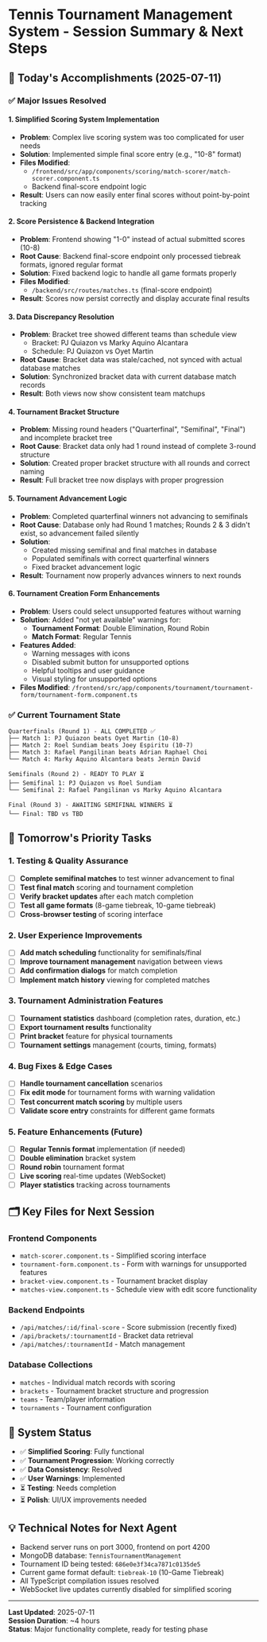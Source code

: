 # Tennis Tournament Management System - Session Summary & Next Steps

## 📅 **Today's Accomplishments (2025-07-11)**

### ✅ **Major Issues Resolved**

#### **1. Simplified Scoring System Implementation**
- **Problem**: Complex live scoring system was too complicated for user needs
- **Solution**: Implemented simple final score entry (e.g., "10-8" format)
- **Files Modified**:
  - `/frontend/src/app/components/scoring/match-scorer/match-scorer.component.ts`
  - Backend final-score endpoint logic
- **Result**: Users can now easily enter final scores without point-by-point tracking

#### **2. Score Persistence & Backend Integration**
- **Problem**: Frontend showing "1-0" instead of actual submitted scores (10-8)
- **Root Cause**: Backend final-score endpoint only processed tiebreak formats, ignored regular format
- **Solution**: Fixed backend logic to handle all game formats properly
- **Files Modified**: 
  - `/backend/src/routes/matches.ts` (final-score endpoint)
- **Result**: Scores now persist correctly and display accurate final results

#### **3. Data Discrepancy Resolution**
- **Problem**: Bracket tree showed different teams than schedule view
  - Bracket: PJ Quiazon vs Marky Aquino Alcantara 
  - Schedule: PJ Quiazon vs Oyet Martin
- **Root Cause**: Bracket data was stale/cached, not synced with actual database matches
- **Solution**: Synchronized bracket data with current database match records
- **Result**: Both views now show consistent team matchups

#### **4. Tournament Bracket Structure**
- **Problem**: Missing round headers ("Quarterfinal", "Semifinal", "Final") and incomplete bracket tree
- **Root Cause**: Bracket data only had 1 round instead of complete 3-round structure
- **Solution**: Created proper bracket structure with all rounds and correct naming
- **Result**: Full bracket tree now displays with proper progression

#### **5. Tournament Advancement Logic**
- **Problem**: Completed quarterfinal winners not advancing to semifinals
- **Root Cause**: Database only had Round 1 matches; Rounds 2 & 3 didn't exist, so advancement failed silently
- **Solution**: 
  - Created missing semifinal and final matches in database
  - Populated semifinals with correct quarterfinal winners
  - Fixed bracket advancement logic
- **Result**: Tournament now properly advances winners to next rounds

#### **6. Tournament Creation Form Enhancements**
- **Problem**: Users could select unsupported features without warning
- **Solution**: Added "not yet available" warnings for:
  - **Tournament Format**: Double Elimination, Round Robin
  - **Match Format**: Regular Tennis
- **Features Added**:
  - Warning messages with icons
  - Disabled submit button for unsupported options
  - Helpful tooltips and user guidance
  - Visual styling for unsupported options
- **Files Modified**: `/frontend/src/app/components/tournament/tournament-form/tournament-form.component.ts`

### ✅ **Current Tournament State**
```
Quarterfinals (Round 1) - ALL COMPLETED ✅
├── Match 1: PJ Quiazon beats Oyet Martin (10-8)
├── Match 2: Roel Sundiam beats Joey Espiritu (10-7)  
├── Match 3: Rafael Pangilinan beats Adrian Raphael Choi
└── Match 4: Marky Aquino Alcantara beats Jermin David

Semifinals (Round 2) - READY TO PLAY ⏳
├── Semifinal 1: PJ Quiazon vs Roel Sundiam
└── Semifinal 2: Rafael Pangilinan vs Marky Aquino Alcantara

Final (Round 3) - AWAITING SEMIFINAL WINNERS ⏳
└── Final: TBD vs TBD
```

## 🎯 **Tomorrow's Priority Tasks**

### **1. Testing & Quality Assurance**
- [ ] **Complete semifinal matches** to test winner advancement to final
- [ ] **Test final match** scoring and tournament completion
- [ ] **Verify bracket updates** after each match completion
- [ ] **Test all game formats** (8-game tiebreak, 10-game tiebreak)
- [ ] **Cross-browser testing** of scoring interface

### **2. User Experience Improvements**
- [ ] **Add match scheduling** functionality for semifinals/final
- [ ] **Improve tournament management** navigation between views
- [ ] **Add confirmation dialogs** for match completion
- [ ] **Implement match history** viewing for completed matches

### **3. Tournament Administration Features**
- [ ] **Tournament statistics** dashboard (completion rates, duration, etc.)
- [ ] **Export tournament results** functionality
- [ ] **Print bracket** feature for physical tournaments
- [ ] **Tournament settings** management (courts, timing, formats)

### **4. Bug Fixes & Edge Cases**
- [ ] **Handle tournament cancellation** scenarios
- [ ] **Fix edit mode** for tournament forms with warning validation
- [ ] **Test concurrent match scoring** by multiple users
- [ ] **Validate score entry** constraints for different game formats

### **5. Feature Enhancements (Future)**
- [ ] **Regular Tennis format** implementation (if needed)
- [ ] **Double elimination** bracket system
- [ ] **Round robin** tournament format
- [ ] **Live scoring** real-time updates (WebSocket)
- [ ] **Player statistics** tracking across tournaments

## 🗂️ **Key Files for Next Session**

### **Frontend Components**
- `match-scorer.component.ts` - Simplified scoring interface
- `tournament-form.component.ts` - Form with warnings for unsupported features
- `bracket-view.component.ts` - Tournament bracket display
- `matches-view.component.ts` - Schedule view with edit score functionality

### **Backend Endpoints** 
- `/api/matches/:id/final-score` - Score submission (recently fixed)
- `/api/brackets/:tournamentId` - Bracket data retrieval
- `/api/matches/:tournamentId` - Match management

### **Database Collections**
- `matches` - Individual match records with scoring
- `brackets` - Tournament bracket structure and progression
- `teams` - Team/player information
- `tournaments` - Tournament configuration

## 🚀 **System Status**
- ✅ **Simplified Scoring**: Fully functional
- ✅ **Tournament Progression**: Working correctly  
- ✅ **Data Consistency**: Resolved
- ✅ **User Warnings**: Implemented
- ⏳ **Testing**: Needs completion
- ⏳ **Polish**: UI/UX improvements needed

## 💡 **Technical Notes for Next Agent**
- Backend server runs on port 3000, frontend on port 4200
- MongoDB database: `TennisTournamentManagement`
- Tournament ID being tested: `686e0e3f34ca7871c0135de5`
- Current game format default: `tiebreak-10` (10-Game Tiebreak)
- All TypeScript compilation issues resolved
- WebSocket live updates currently disabled for simplified scoring

---
**Last Updated**: 2025-07-11  
**Session Duration**: ~4 hours  
**Status**: Major functionality complete, ready for testing phase